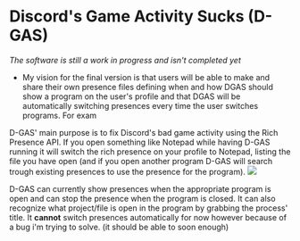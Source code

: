 # Discord's Game Activity Sucks (D-GAS)
*The software is still a work in progress and isn't completed yet*

- My vision for the final version is that users will be able to make and share their own presence files defining when and how DGAS should show a program on the user's profile and that DGAS will be automatically switching presences every time the user switches programs. For exam

D-GAS' main purpose is to fix Discord's bad game activity using the Rich Presence API.
If you open something like Notepad while having D-GAS running it will switch the rich presence on your profile to Notepad, listing the file you have open (and if you open another program D-GAS will search trough existing presences to use the presence for the program).
![](https://github.com/flarfmatter/dgas/blob/main/example.png)

D-GAS can currently show presences when the appropriate program is open and can stop the presence when the program is closed. It can also recognize what project/file is open in the program by grabbing the process' title.
It **cannot** switch presences automatically for now however because of a bug i'm trying to solve. (it should be able to soon enough)

